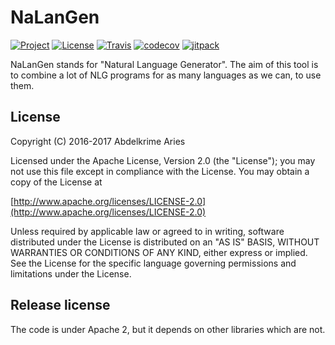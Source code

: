 # NaLanGen

[![Project](https://img.shields.io/badge/Project-NaLanGen-4B0082.svg)](https://github.com/kariminf/NaLanGen)
[![License](https://img.shields.io/badge/License-Apache_2-4B0082.svg)](http://www.apache.org/licenses/LICENSE-2.0)
[![Travis](https://img.shields.io/travis/kariminf/NaLanGen.svg)](https://travis-ci.org/kariminf/NaLanGen)
[![codecov](https://img.shields.io/codecov/c/github/kariminf/NaLanGen.svg)](https://codecov.io/gh/kariminf/NaLanGen)
[![jitpack](https://jitpack.io/v/kariminf/NaLanGen.svg)](https://jitpack.io/#kariminf/NaLanGen)

NaLanGen stands for "Natural Language Generator".
The aim of this tool is to combine a lot of NLG programs for as many languages as we can, to use them.


## License

Copyright (C) 2016-2017 Abdelkrime Aries

Licensed under the Apache License, Version 2.0 (the "License");
you may not use this file except in compliance with the License.
You may obtain a copy of the License at

[http://www.apache.org/licenses/LICENSE-2.0](http://www.apache.org/licenses/LICENSE-2.0)

Unless required by applicable law or agreed to in writing, software
distributed under the License is distributed on an "AS IS" BASIS,
WITHOUT WARRANTIES OR CONDITIONS OF ANY KIND, either express or implied.
See the License for the specific language governing permissions and
limitations under the License.

## Release license

The code is under Apache 2, but it depends on other libraries which are not.
